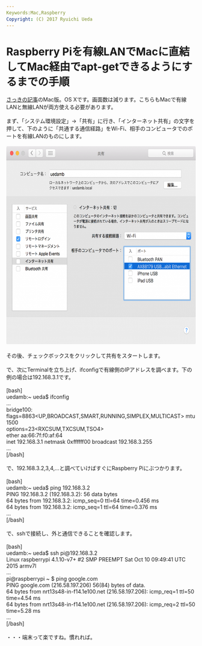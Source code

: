 ```yaml
---
Keywords:Mac,Raspberry
Copyright: (C) 2017 Ryuichi Ueda
---
```


# Raspberry Piを有線LANでMacに直結してMac経由でapt-getできるようにするまでの手順
<a href="https://blog.ueda.asia/?p=8694">さっきの記事</a>のMac版。OS Xです。画面数は減ります。こちらもMacで有線LANと無線LANが両方使える必要があります。<br />
<br />
まず、「システム環境設定」->「共有」に行き、「インターネット共有」の文字を押して、下のように「共通する通信経路」をWi-Fi、相手のコンピュータでのポートを有線LANのものにします。<br />
<br />
<a href="b4a50e93b43b3f8ceac1b3318a9cfd9a.png"><img src="b4a50e93b43b3f8ceac1b3318a9cfd9a-1024x814.png" alt="スクリーンショット 2016-09-06 14.51.38" width="660" height="525" class="aligncenter size-large wp-image-8720" /></a><br />
<br />
その後、チェックボックスをクリックして共有をスタートします。<br />
<br />
で、次にTerminalを立ち上げ、ifconfigで有線側のIPアドレスを調べます。下の例の場合は192.168.3.1です。<br />
<br />
[bash]<br />
uedamb:~ ueda$ ifconfig<br />
...<br />
bridge100: flags=8863&lt;UP,BROADCAST,SMART,RUNNING,SIMPLEX,MULTICAST&gt; mtu 1500<br />
	options=23&lt;RXCSUM,TXCSUM,TSO4&gt;<br />
	ether aa:66:7f:f0:af:64 <br />
	inet 192.168.3.1 netmask 0xffffff00 broadcast 192.168.3.255<br />
...<br />
[/bash]<br />
<br />
で、192.168.3.2,3,4,...と調べていけばすぐにRaspberry Piにぶつかります。<br />
<br />
[bash]<br />
uedamb:~ ueda$ ping 192.168.3.2<br />
PING 192.168.3.2 (192.168.3.2): 56 data bytes<br />
64 bytes from 192.168.3.2: icmp_seq=0 ttl=64 time=0.456 ms<br />
64 bytes from 192.168.3.2: icmp_seq=1 ttl=64 time=0.376 ms<br />
...<br />
[/bash]<br />
<br />
で、sshで接続し、外と通信できることを確認します。<br />
<br />
[bash]<br />
uedamb:~ ueda$ ssh pi\@192.168.3.2<br />
Linux raspberrypi 4.1.10-v7+ #2 SMP PREEMPT Sat Oct 10 09:49:41 UTC 2015 armv7l<br />
...<br />
pi\@raspberrypi ~ $ ping google.com<br />
PING google.com (216.58.197.206) 56(84) bytes of data.<br />
64 bytes from nrt13s48-in-f14.1e100.net (216.58.197.206): icmp_req=1 ttl=50 time=4.54 ms<br />
64 bytes from nrt13s48-in-f14.1e100.net (216.58.197.206): icmp_req=2 ttl=50 time=5.28 ms<br />
...<br />
[/bash]<br />
<br />
・・・端末って楽ですね。慣れれば。
